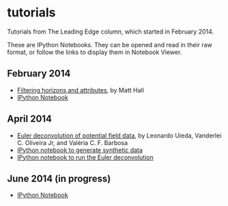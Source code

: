 # tutorials

Tutorials from The Leading Edge column, which started in February 2014.

These are IPython Notebooks. They can be opened and read in their raw format, or follow the links to display them in Notebook Viewer.

## February 2014
- [Filtering horizons and attributes](http://dx.doi.org/10.1190/tle33020128.1), by Matt Hall
- [IPython Notebook](http://nbviewer.ipython.org/github/seg/tutorials/blob/master/1402_Smoothing_surfaces/1402_Smoothing_surfaces.ipynb)

## April 2014
- [Euler deconvolution of potential field data](http://wiki.seg.org/wiki/Euler_deconvolution_of_potential_field_data_%28tutorial%29), by Leonardo Uieda, Vanderlei C. Oliveira Jr, and Valéria C. F. Barbosa
- [IPython notebook to generate synthetic data](http://nbviewer.ipython.org/github/seg/tutorials/blob/master/1404_Euler_deconvolution/create_synthetic_data.ipynb)
- [IPython notebook to run the Euler deconvolution](http://nbviewer.ipython.org/github/seg/tutorials/blob/master/1404_Euler_deconvolution/euler-deconvolution-examples.ipynb)

## June 2014 (in progress)
- [IPython Notebook](http://nbviewer.ipython.org/github/seg/tutorials/blob/master/1406_Make_a_synthetic/1406_Make_a_synthetic.ipynb)
